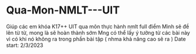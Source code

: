 # Qua-Mon-NMLT---UIT
Giúp các em khóa K17++ UIT qua môn thực hành nmlt full điểm
Mình sẽ đề lên từ từ, mong là sẽ hoàn thành sớm
Mng có thể lấy ý tưởng từ các bài này vì có khi nó không ra trong phần bài tập ( nhma khả năng cao sẽ ra )
Date start: 2/3/2023
